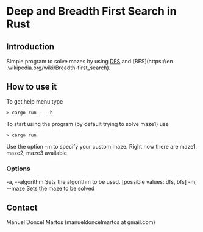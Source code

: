 # Deep and Breadth First Search in Rust #

## Introduction ##

Simple program to solve mazes by using [DFS](https://en.wikipedia.org/wiki/Depth-first_search) and [BFS](https://en
.wikipedia.org/wiki/Breadth-first_search).

##  How to use it ##

To get help menu type

```
> cargo run -- -h
```

To start using the program (by default trying to solve maze1) use

```
> cargo run
```

Use the option -m to specify your custom maze. Right now there are maze1, maze2, maze3 available

### Options ###

-a, --algorithm <algorithm>    Sets the algorithm to be used. [possible values: dfs, bfs]
-m, --maze <FILE>              Sets the maze to be solved

## Contact ##

Manuel Doncel Martos (manueldoncelmartos at gmail.com)